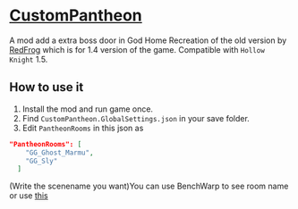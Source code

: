 # [CustomPantheon](https://github.com/ygsbzr/HollowKnight.CustomPantheon)
A mod add a extra boss door in God Home
Recreation of the old version by [RedFrog](https://github.com/RedFrog6002) which is for 1.4 version of the game.
Compatible with `Hollow Knight` 1.5.
## How to use it
1. Install the mod and run game once.
2. Find `CustomPantheon.GlobalSettings.json` in your save folder.
3. Edit `PantheonRooms` in this json as
```json
"PantheonRooms": [
    "GG_Ghost_Marmu",
    "GG_Sly"
  ]
```
(Write the scenename you want)You can use BenchWarp to see room name or use [this](SceneName.txt)

